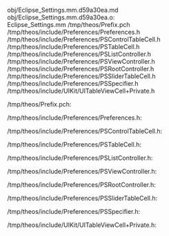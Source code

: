 obj/Eclipse_Settings.mm.d59a30ea.md obj/Eclipse_Settings.mm.d59a30ea.o: \
  Eclipse_Settings.mm /tmp/theos/Prefix.pch \
  /tmp/theos/include/Preferences/Preferences.h \
  /tmp/theos/include/Preferences/PSControlTableCell.h \
  /tmp/theos/include/Preferences/PSTableCell.h \
  /tmp/theos/include/Preferences/PSListController.h \
  /tmp/theos/include/Preferences/PSViewController.h \
  /tmp/theos/include/Preferences/PSRootController.h \
  /tmp/theos/include/Preferences/PSSliderTableCell.h \
  /tmp/theos/include/Preferences/PSSpecifier.h \
  /tmp/theos/include/UIKit/UITableViewCell+Private.h

/tmp/theos/Prefix.pch:

/tmp/theos/include/Preferences/Preferences.h:

/tmp/theos/include/Preferences/PSControlTableCell.h:

/tmp/theos/include/Preferences/PSTableCell.h:

/tmp/theos/include/Preferences/PSListController.h:

/tmp/theos/include/Preferences/PSViewController.h:

/tmp/theos/include/Preferences/PSRootController.h:

/tmp/theos/include/Preferences/PSSliderTableCell.h:

/tmp/theos/include/Preferences/PSSpecifier.h:

/tmp/theos/include/UIKit/UITableViewCell+Private.h:
